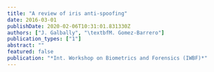 ```yaml
---
title: "A review of iris anti-spoofing"
date: 2016-03-01
publishDate: 2020-02-06T10:31:01.831330Z
authors: ["J. Galbally", "\textbfM. Gomez-Barrero"]
publication_types: ["1"]
abstract: ""
featured: false
publication: "*Int. Workshop on Biometrics and Forensics (IWBF)*"
---
```


